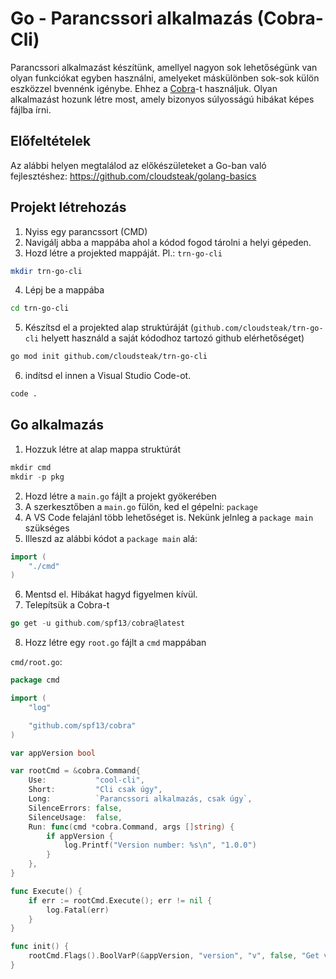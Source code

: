 # Go - Parancssori alkalmazás (Cobra-Cli)

Parancssori alkalmazást készítünk, amellyel nagyon sok lehetőségünk van olyan funkciókat egyben használni, amelyeket máskülönben sok-sok külön eszközzel bvennénk igénybe. Ehhez a [Cobra](https://github.com/spf13/cobra)-t használjuk. Olyan alkalmazást hozunk létre most, amely bizonyos súlyosságú hibákat képes fájlba írni.

## Előfeltételek

Az alábbi helyen megtalálod az előkészületeket a Go-ban való fejlesztéshez: https://github.com/cloudsteak/golang-basics

## Projekt létrehozás

1. Nyiss egy parancssort (CMD)
2. Navigálj abba a mappába ahol a kódod fogod tárolni a helyi gépeden.
3. Hozd létre a projekted mappáját. Pl.: `trn-go-cli`

```bash
mkdir trn-go-cli
```

4. Lépj be a mappába

```bash
cd trn-go-cli
```

5. Készítsd el a projekted alap struktúráját (`github.com/cloudsteak/trn-go-cli` helyett használd a saját kódodhoz tartozó github elérhetőséget)

```bash
go mod init github.com/cloudsteak/trn-go-cli
```

6. indítsd el innen a Visual Studio Code-ot.

```bash
code .
```

## Go alkalmazás


1. Hozzuk létre at alap mappa struktúrát

```go
mkdir cmd
mkdir -p pkg
```

2. Hozd létre a `main.go` fájlt a projekt gyökerében
3. A szerkesztőben a `main.go` fülön, ked el gépelni: `package`
4. A VS Code felajánl több lehetőséget is. Nekünk jelnleg a `package main` szükséges
5. Illeszd az alábbi kódot a `package main` alá:

```go
import (
	"./cmd"
)
```

6. Mentsd el. Hibákat hagyd figyelmen kívül.
7. Telepítsük a Cobra-t
```go
go get -u github.com/spf13/cobra@latest
```

8. Hozz létre egy `root.go` fájlt a `cmd` mappában

`cmd/root.go`:

```go
package cmd

import (
	"log"

	"github.com/spf13/cobra"
)

var appVersion bool

var rootCmd = &cobra.Command{
	Use:           "cool-cli",
	Short:         "Cli csak úgy",
	Long:          `Parancssori alkalmazás, csak úgy`,
	SilenceErrors: false,
	SilenceUsage:  false,
	Run: func(cmd *cobra.Command, args []string) {
		if appVersion {
			log.Printf("Version number: %s\n", "1.0.0")
		}
	},
}

func Execute() {
	if err := rootCmd.Execute(); err != nil {
		log.Fatal(err)
	}
}

func init() {
	rootCmd.Flags().BoolVarP(&appVersion, "version", "v", false, "Get version number")
}
```